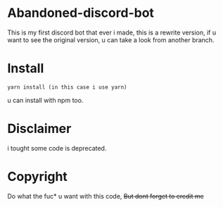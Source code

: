 # Abandoned-discord-bot
This is my first discord bot that ever i made, this is a rewrite version, if u want to see the original version, u can take a look from another branch.

# Install
```
yarn install (in this case i use yarn)
```
u can install with npm too.

# Disclaimer
i tought some code is deprecated.

# Copyright
Do what the fuc* u want with this code, ~~But dont forget to credit me~~
